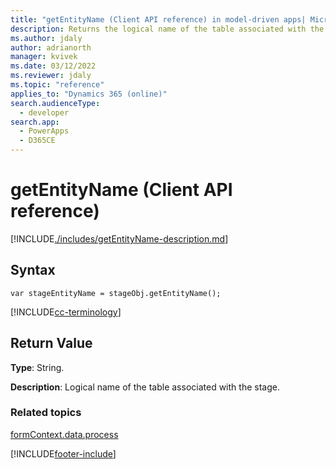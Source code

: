 ```yaml
---
title: "getEntityName (Client API reference) in model-driven apps| MicrosoftDocs"
description: Returns the logical name of the table associated with the stage.
ms.author: jdaly
author: adrianorth
manager: kvivek
ms.date: 03/12/2022
ms.reviewer: jdaly
ms.topic: "reference"
applies_to: "Dynamics 365 (online)"
search.audienceType: 
  - developer
search.app: 
  - PowerApps
  - D365CE
---
```

# getEntityName (Client API reference)

[!INCLUDE[./includes/getEntityName-description.md](./includes/getEntityName-description.md)]

## Syntax

`var stageEntityName = stageObj.getEntityName();`

[!INCLUDE[cc-terminology](../../../../../data-platform/includes/cc-terminology.md)]

## Return Value

**Type**: String. 

**Description**: Logical name of the table associated with the stage.

### Related topics
 
[formContext.data.process](../../formContext-data-process.md)



[!INCLUDE[footer-include](../../../../../../includes/footer-banner.md)]